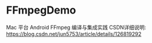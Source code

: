 # FFmpegDemo
Mac 平台 Android FFmpeg 编译与集成实践
CSDN详细说明: https://blog.csdn.net/jun5753/article/details/126819292

